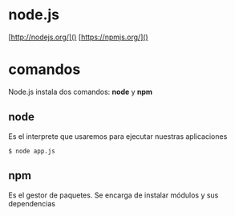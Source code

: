 # node.js

[http://nodejs.org/]()
[https://npmjs.org/]()

# comandos

Node.js instala dos comandos: **node** y **npm**

## node

Es el interprete que usaremos para ejecutar nuestras aplicaciones

    $ node app.js

## npm

Es el gestor de paquetes. Se encarga de instalar módulos y sus dependencias
